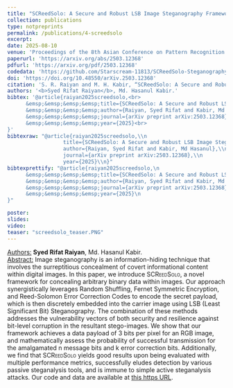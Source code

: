 ```yaml
---
title: "SCReedSolo: A Secure and Robust LSB Image Steganography Framework with Randomized Symmetric Encryption and Reed-Solomon Coding"
collection: publications
type: notpreprints
permalink: /publications/4-screedsolo
excerpt: 
date: 2025-08-10
venue: 'Proceedings of the 8th Asian Conference on Pattern Recognition (ACPR 2025)'
paperurl: 'https://arxiv.org/abs/2503.12368'
pdfurl: 'https://arxiv.org/pdf/2503.12368'
codedata: 'https://github.com/Starscream-11813/SCReedSolo-Steganography'
doi: 'https://doi.org/10.48550/arXiv.2503.12368'
citation: 'S. R. Raiyan and M. H. Kabir, “SCReedSolo: A Secure and Robust LSB Image Steganography Framework with Randomized Symmetric Encryption and Reed-Solomon Coding,” arXiv preprint arXiv:2503.12368, 2025.'
authors: '<b>Syed Rifat Raiyan</b>, Md. Hasanul Kabir.'
bibtex: '@article{raiyan2025screedsolo,<br>
      &emsp;&emsp;&emsp;&emsp;title={SCReedSolo: A Secure and Robust LSB Image Steganography Framework with Randomized Symmetric Encryption and Reed-Solomon Coding},<br> 
      &emsp;&emsp;&emsp;&emsp;author={Raiyan, Syed Rifat and Kabir, Md Hasanul},<br>
      &emsp;&emsp;&emsp;&emsp;journal={arXiv preprint arXiv:2503.12368},<br>
      &emsp;&emsp;&emsp;&emsp;year={2025}<br>
}'
bibtexraw: "@article{raiyan2025screedsolo,\\n
                  title={SCReedSolo: A Secure and Robust LSB Image Steganography Framework with Randomized Symmetric Encryption and Reed-Solomon Coding},\\n 
                  author={Raiyan, Syed Rifat and Kabir, Md Hasanul},\\n
                  journal={arXiv preprint arXiv:2503.12368},\\n
                  year={2025}\\n}"
bibtexprettify: "@article{raiyan2025screedsolo,\n
      &emsp;&emsp;&emsp;&emsp;title={SCReedSolo: A Secure and Robust LSB Image Steganography Framework with Randomized Symmetric Encryption and Reed-Solomon Coding},\n 
      &emsp;&emsp;&emsp;&emsp;author={Raiyan, Syed Rifat and Kabir, Md Hasanul},\n
      &emsp;&emsp;&emsp;&emsp;journal={arXiv preprint arXiv:2503.12368},\n
      &emsp;&emsp;&emsp;&emsp;year={2025}\n
}"

poster: 
slides: 
video: 
teaser: "screedsolo_teaser.PNG"
---
```

<u>Authors:</u> **Syed Rifat Raiyan**, Md. Hasanul Kabir.
<br>
<u>Abstract:</u> Image steganography is an information-hiding technique that involves the surreptitious concealment of covert informational content within digital images. In this paper, we introduce <span style="font-variant:small-caps;">SCReedSolo</span>, a novel framework for concealing arbitrary binary data within images. Our approach synergistically leverages Random Shuffling, Fernet Symmetric Encryption, and Reed-Solomon Error Correction Codes to encode the secret payload, which is then discretely embedded into the carrier image using LSB (Least Significant Bit) Steganography. The combination of these methods addresses the vulnerability vectors of both security and resilience against bit-level corruption in the resultant stego-images. We show that our framework achieves a data payload of 3 bits per pixel for an RGB image, and mathematically assess the probability of successful transmission for the amalgamated n message bits and k error correction bits. Additionally, we find that <span style="font-variant:small-caps;">SCReedSolo</span> yields good results upon being evaluated with multiple performance metrics, successfully eludes detection by various passive steganalysis tools, and is immune to simple active steganalysis attacks. Our code and data are available at <a href="https://github.com/Starscream-11813/SCReedSolo-Steganography">this https URL</a>.
<br>
<!-- [[PDF]](https://arxiv.org/ftp/arxiv/papers/2305/2305.06595.pdf) [[Code/Data]](https://github.com/mohsinulkabir14/BanglaBook) -->